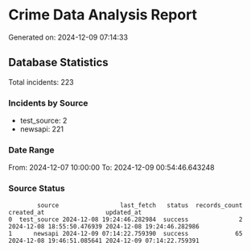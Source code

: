 # Crime Data Analysis Report

Generated on: 2024-12-09 07:14:33

## Database Statistics

Total incidents: 223

### Incidents by Source

- test_source: 2
- newsapi: 221

### Date Range

From: 2024-12-07 10:00:00
To: 2024-12-09 00:54:46.643248

### Source Status

```
        source                 last_fetch   status  records_count                 created_at                 updated_at
0  test_source 2024-12-08 19:24:46.282984  success              2 2024-12-08 18:55:50.476939 2024-12-08 19:24:46.282986
1      newsapi 2024-12-09 07:14:22.759390  success             65 2024-12-08 19:46:51.085641 2024-12-09 07:14:22.759391
```
